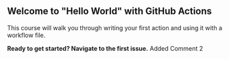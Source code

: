 ## Welcome to "Hello World" with GitHub Actions

This course will walk you through writing your first action and using it with a workflow file. 

**Ready to get started? Navigate to the first issue.**
Added Comment 2
